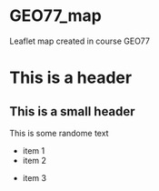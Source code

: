 # GEO77_map
 Leaflet map created in course GEO77

# This is a header
## This is a small header

This is some randome text

- item 1
- item 2
* item 3
